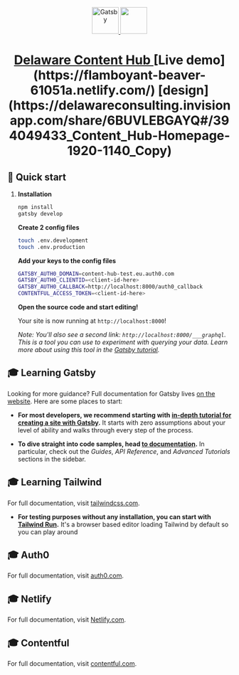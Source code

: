 <p align="center">
  <a href="https://www.gatsbyjs.org">
    <img alt="Gatsby" src="https://www.gatsbyjs.org/monogram.svg" width="60" />
  </a>
<a href="https://tailwindcss.com/" target="_blank">
<img width="60" src="https://tailwindcss.com/apple-touch-icon.png">
</a>
</p>
<h1 align="center">
<a href="https://flamboyant-beaver-61051a.netlify.com/" target="_blank">
Delaware Content Hub
  </a>
  [Live demo](https://flamboyant-beaver-61051a.netlify.com/)
[design](https://delawareconsulting.invisionapp.com/share/6BUVLEBGAYQ#/394049433_Content_Hub-Homepage-1920-1140_Copy)

</h1>

## 🚀 Quick start

1.  **Installation**

    ```sh
    npm install
    gatsby develop
    ```

    **Create 2 config files**

    ```sh
    touch .env.development
    touch .env.production
    ```

    **Add your keys to the config files**

    ```sh
    GATSBY_AUTH0_DOMAIN=content-hub-test.eu.auth0.com
    GATSBY_AUTH0_CLIENTID=<client-id-here>
    GATSBY_AUTH0_CALLBACK=http://localhost:8000/auth0_callback
    CONTENTFUL_ACCESS_TOKEN=<client-id-here>
    ```

    **Open the source code and start editing!**

    Your site is now running at `http://localhost:8000`!

    _Note: You'll also see a second link: _`http://localhost:8000/___graphql`_. This is a tool you can use to experiment with querying your data. Learn more about using this tool in the [Gatsby tutorial](https://www.gatsbyjs.org/tutorial/part-five/#introducing-graphiql)._

## 🎓 Learning Gatsby

Looking for more guidance? Full documentation for Gatsby lives [on the website](https://www.gatsbyjs.org/). Here are some places to start:

- **For most developers, we recommend starting with [in-depth tutorial for creating a site with Gatsby](https://www.gatsbyjs.org/tutorial/).** It starts with zero assumptions about your level of ability and walks through every step of the process.

- **To dive straight into code samples, head [to documentation](https://www.gatsbyjs.org/docs/).** In particular, check out the _Guides_, _API Reference_, and _Advanced Tutorials_ sections in the sidebar.

## 🎓 Learning Tailwind

For full documentation, visit [tailwindcss.com](https://tailwindcss.com/).

- **For testing purposes without any installation, you can start with [Tailwind Run](https://tailwind.run/new).** It's a browser based editor loading Tailwind by default so you can play around

## 🎓 Auth0

For full documentation, visit [auth0.com](https://auth0.com/).

## 🎓 Netlify

For full documentation, visit [Netlify.com](https://netlify.com/).

## 🎓 Contentful

For full documentation, visit [contentful.com](https://contentful.com/).
